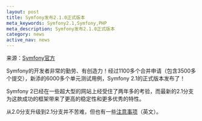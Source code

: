 ```yaml
---
layout: post
title: Symfony发布2.1.0正式版本
meta_keywords: Symfony2.1,Symfony,PHP
meta_description: Symfony发布2.1.0正式版本
category: news
active_nav: news
---
```


来源：[Symfony官方](http://symfony.com/blog/symfony-2-1-0-released)

Symfony的开发者非常的勤劳、有创造力！经过1100多个合并申请（包含3500多个提交），新添的6000多个单元测试用例，Symfony 2.1的正式版本发布了！

Symfony 2已经在一些超大型的网站上经受住了两年多的考验，而最新的2.1分支为这款成功的框架带来了更高的稳定性和更多优秀的特性。

从2.0分支升级到2.1分支并不苦难，但也有一些[注意事项](https://github.com/symfony/symfony/blob/master/UPGRADE-2.1.md)（英文）。
